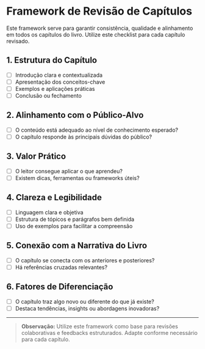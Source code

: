 # Framework de Revisão de Capítulos

Este framework serve para garantir consistência, qualidade e alinhamento em todos os capítulos do livro. Utilize este checklist para cada capítulo revisado.

## 1. Estrutura do Capítulo
- [ ] Introdução clara e contextualizada
- [ ] Apresentação dos conceitos-chave
- [ ] Exemplos e aplicações práticas
- [ ] Conclusão ou fechamento

## 2. Alinhamento com o Público-Alvo
- [ ] O conteúdo está adequado ao nível de conhecimento esperado?
- [ ] O capítulo responde às principais dúvidas do público?

## 3. Valor Prático
- [ ] O leitor consegue aplicar o que aprendeu?
- [ ] Existem dicas, ferramentas ou frameworks úteis?

## 4. Clareza e Legibilidade
- [ ] Linguagem clara e objetiva
- [ ] Estrutura de tópicos e parágrafos bem definida
- [ ] Uso de exemplos para facilitar a compreensão

## 5. Conexão com a Narrativa do Livro
- [ ] O capítulo se conecta com os anteriores e posteriores?
- [ ] Há referências cruzadas relevantes?

## 6. Fatores de Diferenciação
- [ ] O capítulo traz algo novo ou diferente do que já existe?
- [ ] Destaca tendências, insights ou abordagens inovadoras?

---

> **Observação:** Utilize este framework como base para revisões colaborativas e feedbacks estruturados. Adapte conforme necessário para cada capítulo.
